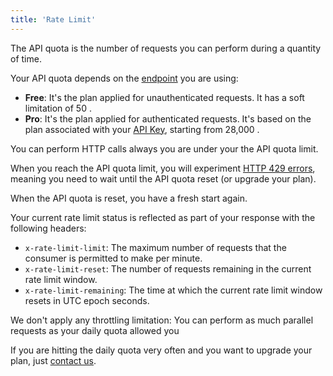 ```yaml
---
title: 'Rate Limit'
---
```


The API quota is the number of requests you can perform during a quantity of time.

Your API quota depends on the [endpoint](/docs/api/api-basics/endpoint) you are using:

- **Free**: It's the plan applied for unauthenticated requests. It has a soft limitation of 50 <Label display='inline' children='reqs' suffix='/day' />.
- **Pro**: It's the plan applied for authenticated requests. It's based on the plan associated with your [API Key](/docs/api/basics/authentication), starting from 28,000 <Label display='inline' children='reqs' suffix='/month' />.

You can perform HTTP calls always you are under your the API quota limit.

When you reach the API quota limit, you will experiment [HTTP 429 errors](https://httpstatuses.com/429), meaning you need to wait until the API quota reset (or upgrade your plan).

When the API quota is reset, you have a fresh start again.

Your current rate limit status is reflected as part of your response with the following headers:

- `x-rate-limit-limit`: The maximum number of requests that the consumer is permitted to make per minute.
- `x-rate-limit-reset`: The number of requests remaining in the current rate limit window.
- `x-rate-limit-remaining`: The time at which the current rate limit window resets in UTC epoch seconds.

We don't apply any throttling limitation: You can perform as much parallel requests as your daily quota allowed you

If you are hitting the daily quota very often and you want to upgrade your plan, just [contact us](mailto:hello@microlink.io?subject=Rate%20Limit%3A%20Increment%20Quota&body=Hello%2C%20I%20want%20to%20upgrade%20my%20plan.%20Can%20you%20suggest%20me%20the%20plan%20that%20fit%20better%20my%20user%20case%3F%0A%0AThanks%20for%20all.).

